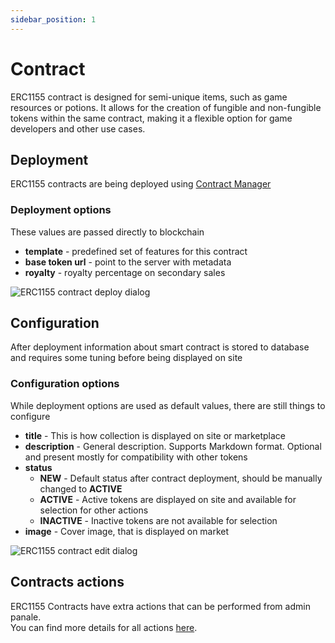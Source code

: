```yaml
---
sidebar_position: 1
---
```


# Contract

ERC1155 contract is designed for semi-unique items, such as game resources or potions. It allows for the creation of fungible and non-fungible tokens within the same contract, making it a flexible option for game developers and other use cases.

## Deployment

ERC1155 contracts are being deployed using [Contract Manager](/admin/miscellaneous/contract-manager/)

### Deployment options

These values are passed directly to blockchain

- **template** - predefined set of features for this contract
- **base token url** - point to the server with metadata
- **royalty** - royalty percentage on secondary sales

![ERC1155 contract deploy dialog](/img/admin/hierarchy/erc1155/erc1155_contract_deploy_dialog.png)

## Configuration

After deployment information about smart contract is stored to database and requires some tuning before being displayed on site

### Configuration options

While deployment options are used as default values, there are still things to configure

- **title** - This is how collection is displayed on site or marketplace
- **description** - General description. Supports Markdown format. Optional and present mostly for compatibility with other tokens
- **status**
  - **NEW** - Default status after contract deployment, should be manually changed to **ACTIVE**
  - **ACTIVE** - Active tokens are displayed on site and available for selection for other actions
  - **INACTIVE** - Inactive tokens are not available for selection
- **image** - Cover image, that is displayed on market

![ERC1155 contract edit dialog](/img/admin/hierarchy/erc1155/erc1155_contract_edit_dialog.png)

## Contracts actions

ERC1155 Contracts have extra actions that can be performed from admin panale. <br/>You can find more details for all actions [here](/admin/hierarchy/contract-actions).
